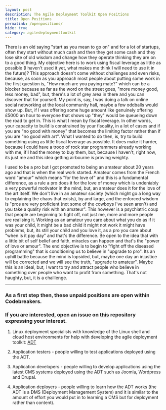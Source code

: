 ```yaml
---
layout: post
description: The Agile Deployment Toolkit Open Positions
title: Open Positions
permalink: /openpositions/
hide: true
category: agiledeploymenttoolkit
---
```


There is an old saying "start as you mean to go on" and for a lot of startups, often they start without much cash and then they get some cash and they lose site of old wisdom and change how they operate thinking they are on to a good thing.
My objective here is to work using fiscal leverage as little as possible (I haven't used it yet, what makes me think I will need to use it in the future)? This approach doesn't come without challenges and even risks, because, as soon as you approach most people about putting some work in the first question is, "How much are you paying mate?" which can be a blocker because as far as the word on the street goes, "more money good, less money, bad", but, there's a lot of grey area in there and you can discover that for yourself. My point is, say, I was doing a talk on online social networking at the local community hall, maybe a few oddballs would show up. But, if I was offering some huge amount like genuinely offering £5000 an hour to everyone that shows up "they" would be queueing down the road to get in. This is what I mean by fiscal leverage. In other words, your capacity to build is constrained by your fiscality, in a lot of cases and if you are "no good with money" that becomes the limiting factor rather than if you are "no good with art". What I wanted to do then, is, try to build something using as little fiscal leverage as possible. It does make it harder, because I could have a troop of rock star programmers already working with me, if I had the money to buy them, but, because I haven't, right now, its just me and this idea getting airbourne is proving weighty. 

I used to be a pro but I got promoted to being an amateur about 20 years ago and that is when the real work started. Amateur comes from the French word "amour" which means "for the love of" and this is a fundamental difference, as a rule a pro does it for the love of money which is undeniably a very powerful motivator in the mind, but, an amateur does it for the love of the art itself. We don't live in an amateur society (which might go a long way to explaining the chaos that exists), by and large, and the enforced wisdom is "pros are very proficient (not some of the cowboys I've seen aren't) and you take a quality risk with an amateur". This however is a psychiatric coup that people are beginning to fight off, not just me, more and more people are realising it. Working as an amateur you care about what you do as if it was your child, it might be a bad child it might not work it might have problems, but, its still your child and you love it, as a pro you care about "when is it pay day" and that's the difference. Be open to the idea that with a little bit of self belief and faith, miracles can happen and that's the "power of love or amour". The end objective is to begin to "fight off the diseased programming" that is conditioning us to believe in "upgrade to pro". Its an uphill battle because the mind is lopsided, but, maybe one day an injustice will be corrected and we will see the truth, "upgrade to amateur". Maybe this is an ideal, but, I want to try and attract people who believe in something over people who want to profit from something. That's not haughty, but, it is a challlenge. 

------------------------

### As a first step then, these unpaid positions are open within Codebreakers.  

### If you are interested, open an issue on [this](https://github.com/agile-deployer/codebreakers/issues) repository expressing your interest. 

1) Linux deployment specialists with knowledge of the Linux shell and cloud host environments for help with developing the agile deployment toolkit: [ADT](https://www.github.com/agile-deployer)  

2) Application testers - people willing to test applications deployed using the ADT.  

3) Application developers - people willing to develop applications using the latest CMS systems deployed using the ADT such as Joomla, Wordpress and Drupal.  

4) Application deployers - people willing to learn how the ADT works (the ADT is a DMS (Deployment Management System) and it is similar to the amount of effort you would put in to learning a CMS but for deployment rather than content). 
